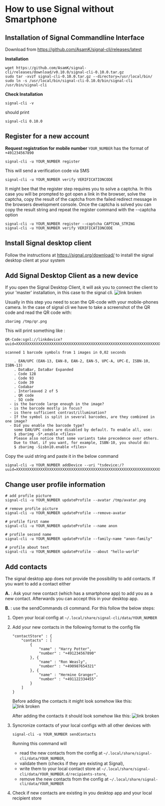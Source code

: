 # How to use Signal without Smartphone

## Installation of Signal Commandline Interface 

Download from https://github.com/AsamK/signal-cli/releases/latest

**Installation**
``` 
wget https://github.com/AsamK/signal-cli/releases/download/v0.10.0/signal-cli-0.10.0.tar.gz
sudo tar -xvzf signal-cli-0.10.0.tar.gz --directory=/usr/local/bin/
sudo ln -s /usr/local/bin/signal-cli-0.10.0/bin/signal-cli /usr/bin/signal-cli
```

**Check Installation**
```
signal-cli -v
```
should print
```
signal-cli 0.10.0
```

## Register for a new account 
**Request registration for mobile number**
`YOUR_NUMBER` has the format of `+491234567890`

```
signal-cli -u YOUR_NUMBER register
```
This will send a verification code via SMS

```
signal-cli -u YOUR_NUMBER verify VERIFICATIONCODE
```

It might bee that the register step requires you to solve a captcha. 
In this case you will be prompted to got open a link in the browser, solve the captcha, copy the result of the captcha from the failed redirect message in the browsers development console. 
Once the captcha is solved you can copy the result string and repeat the register command with the --captcha option
```
signal-cli -u YOUR_NUMBER register --captcha CAPTCHA_STRING
signal-cli -u YOUR_NUMBER verify VERIFICATIONCODE
```

## Install Signal desktop client
Follow the instructions at https://signal.org/download/ to install the signal desktop client at your system 

## Add Signal Desktop Client as a new device
If you open the Signal Desktop Client, it will ask you to connect the client to your 'master' installation, in this case to the signal cli. 
![link broken](images/add_device.png)

Usually in this step you need to scan the QR-code with your mobile-phones camera. 
In the case of signal cli we have to take a screenshot of the QR code and read the QR code with:
```
zbarimg /tmp/qr.png
```
This will print something like : 
```
QR-Code:sgnl://linkdevice?uuid=XXXXXXXXXXXXXXXXXXXXXXXXXXXXXXXXXXXXXXXXXXXXXXXXXXXXXXXXXXXXXXXXXXXXXXXXXXX

scanned 1 barcode symbols from 1 images in 0,02 seconds

	. EAN/UPC (EAN-13, EAN-8, EAN-2, EAN-5, UPC-A, UPC-E, ISBN-10, ISBN-13)
	. DataBar, DataBar Expanded
	. Code 128
	. Code 93
	. Code 39
	. Codabar
	. Interleaved 2 of 5
	. QR code
	. SQ code
  - is the barcode large enough in the image?
  - is the barcode mostly in focus?
  - is there sufficient contrast/illumination?
  - If the symbol is split in several barcodes, are they combined in one image?
  - Did you enable the barcode type?
    some EAN/UPC codes are disabled by default. To enable all, use:
    $ zbarimg -S*.enable <files>
    Please also notice that some variants take precedence over others.
    Due to that, if you want, for example, ISBN-10, you should do:
    $ zbarimg -Sisbn10.enable <files>
```

Copy the uuid string and paste it in the below command
```
signal-cli -u YOUR_NUMBER addDevice --uri "tsdevice:/?uuid=XXXXXXXXXXXXXXXXXXXXXXXXXXXXXXXXXXXXXXXXXXXXXXXXXXXXXXXXXXXXXXXXXXXXXXXXXXX"
```

## Change user profile information

```
# add profile picture
signal-cli -u YOUR_NUMBER updateProfile --avatar /tmp/avatar.png

# remove profile picture
signal-cli -u YOUR_NUMBER updateProfile --remove-avatar

# profile first name
signal-cli -u YOUR_NUMBER updateProfile --name anon

# profile second name
signal-cli -u YOUR_NUMBER updateProfile --family-name "anon-family"

# profile about text
signal-cli -u YOUR_NUMBER updateProfile --about "hello-world"
```

## Add contacts 
The signal desktop app does not provide the possibility to add contacts. 
If you want to add a contact either 

**A.** : Ask your new contact (which has a smartphone app) to add you as a new contact. Afterwards you can accept this in your desktop app. 

**B.** : use the sendCommands cli command. For this follow the below steps:


1. Open your local config at `~/.local/share/signal-cli/data/YOUR_NUMBER`
2. Add your new contacts in the following format to the config file
	```
	"contactStore" : {
		"contacts" : [ 
			{
				"name" : "Harry Potter",
				"number" : "+491234567890"
			}, {
				"name" : "Ron Weasly",
				"number" : "+490987654321"
			}, {
				"name" : "Hermine Granger",
				"number" : "+491122334455"
			}
		]
	}
	```

	Before adding the contacts it might look somehow like this:
	![link broken](images/signal_data_file_before.png)

	After adding the contacts it should look somehow like this:
	![link broken](images/signal_data_file_after.png)

3. Syncronize contacts of your local configs with all other devices with 
   ```
   signal-cli -u YOUR_NUMBER sendContacts
   ```
   
   Running this command will 
    - read the new contacts from the config at `~/.local/share/signal-cli/data/YOUR_NUMBER`, 
    - validate them (checks if they are existing at Signal), 
    - write them to your local contact store at `~/.local/share/signal-cli/data/YOUR_NUMBER.d/recipients-store`,
    - remove the new contacts from the config at `~/.local/share/signal-cli/data/YOUR_NUMBER`
4. Check if new contacts are existing in you desktop app and your local recipient store
